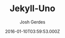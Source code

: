 ---
title: Jekyll-Uno
github: https://github.com/joshgerdes/jekyll-uno
demo: https://joshgerdes.com/jekyll-uno/
author: Josh Gerdes
ssg:
  - Jekyll
cms:
  - Markdown
date: 2016-01-10T03:59:53.000Z
description: Jekyll-Uno - a minimal, responsive theme for Jekyll based on Uno for Ghost
draft: true
publish_date: '2016-01-10T03:59:53Z'
update_date: '2020-11-23T18:57:36Z'
github_star: 593
github_fork: 579
---